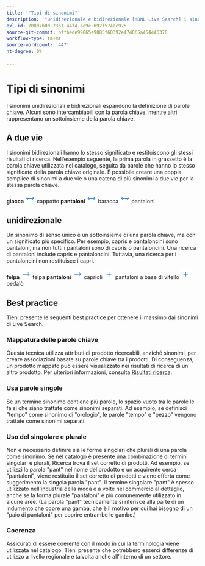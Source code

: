 ```yaml
---
title: '"Tipi di sinonimi"'
description: '"unidirezionale e bidirezionale [!DNL Live Search] i sinonimi espandono la definizione di parole chiave."'
exl-id: 708d7b0d-7361-44f4-ae9e-b92f574ac975
source-git-commit: bffbede99865e9085f60392e474065a454446370
workflow-type: tm+mt
source-wordcount: '447'
ht-degree: 0%

---
```


# Tipi di sinonimi

I sinonimi unidirezionali e bidirezionali espandono la definizione di parole chiave. Alcuni sono intercambiabili con la parola chiave, mentre altri rappresentano un sottoinsieme della parola chiave.

## A due vie

I sinonimi bidirezionali hanno lo stesso significato e restituiscono gli stessi risultati di ricerca. Nell’esempio seguente, la prima parola in grassetto è la parola chiave utilizzata nel catalogo, seguita da parole che hanno lo stesso significato della parola chiave originale. È possibile creare una coppia semplice di sinonimi a due vie o una catena di più sinonimi a due vie per la stessa parola chiave.

**giacca** ![Selettore bidirezionale](assets/btn-two-way.png) cappotto
**pantaloni** ![Selettore bidirezionale](assets/btn-two-way.png) baracca ![Selettore bidirezionale](assets/btn-two-way.png) pantaloni

## unidirezionale

Un sinonimo di senso unico è un sottoinsieme di una parola chiave, ma con un significato più specifico. Per esempio, capris e pantaloncini sono pantaloni, ma non tutti i pantaloni sono di capris o pantaloncini. Una ricerca di pantaloni include capris e pantaloncini. Tuttavia, una ricerca per i pantaloncini non restituisce i capri.

**felpa** ![Selettore unidirezionale](assets/btn-one-way.png) felpa
**pantaloni** ![Selettore unidirezionale](assets/btn-one-way.png) caprioli ![Selettore multiplo unidirezionale](assets/btn-multiple-one-way.png) pantaloni a base di vitello ![Selettore multiplo unidirezionale](assets/btn-multiple-one-way.png) pedalò

## Best practice

Tieni presente le seguenti best practice per ottenere il massimo dai sinonimi di Live Search.

### Mappatura delle parole chiave

Questa tecnica utilizza attributi di prodotto ricercabili, anziché sinonimi, per creare associazioni basate su parole chiave tra i prodotti. Di conseguenza, un prodotto mappato può essere visualizzato nei risultati di ricerca di un altro prodotto. Per ulteriori informazioni, consulta [Risultati ricerca](https://docs.magento.com/user-guide/catalog/search-results.html).

### Usa parole singole

Se un termine sinonimo contiene più parole, lo spazio vuoto tra le parole le fa sì che siano trattate come sinonimi separati. Ad esempio, se definisci &quot;tempo&quot; come sinonimo di &quot;orologio&quot;, le parole &quot;tempo&quot; e &quot;pezzo&quot; vengono trattate come sinonimi separati.

### Uso del singolare e plurale

Non è necessario definire sia le forme singolari che plurali di una parola come sinonimo. Se nel catalogo è presente una combinazione di termini singolari e plurali, Ricerca trova il set corretto di prodotti. Ad esempio, se utilizzi la parola &quot;pant&quot; nel nome del prodotto e un acquirente cerca &quot;pantaloni&quot;, viene restituito il set corretto di prodotti e viene offerta come suggerimento la singola parola &quot;pant&quot;. Il termine singolare &quot;pant&quot; è spesso utilizzato nell&#39;industria della moda e a volte nel commercio al dettaglio, anche se la forma plurale &quot;pantaloni&quot; è più comunemente utilizzato in alcune aree. (La parola &quot;pant&quot; tecnicamente si riferisce alla parte di un indumento che copre una gamba, che è il motivo per cui hai bisogno di un &quot;paio di pantaloni&quot; per coprire entrambe le gambe.)

### Coerenza

Assicurati di essere coerente con il modo in cui la terminologia viene utilizzata nel catalogo. Tieni presente che potrebbero esserci differenze di utilizzo a livello regionale e talvolta anche all’interno di un settore.
